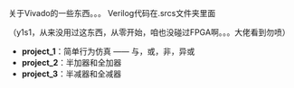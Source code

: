 关于Vivado的一些东西。。。 Verilog代码在.srcs文件夹里面

（y1s1，从来没用过这东西，从零开始，咱也没碰过FPGA啊。。。大佬看到勿喷）



- **project_1**：简单行为仿真 —— 与，或，非，异或
- **project_2**：半加器和全加器
- **project_3**：半减器和全减器
